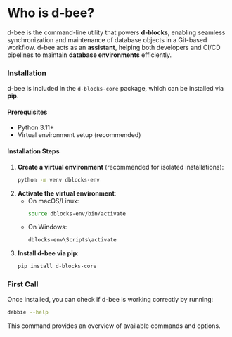 # Who is d-bee?

d-bee is the command-line utility that powers **d-blocks**, enabling seamless synchronization and maintenance of database objects in a Git-based workflow. d-bee acts as an **assistant**, helping both developers and CI/CD pipelines to maintain **database environments** efficiently.

### **Installation**
d-bee is included in the `d-blocks-core` package, which can be installed via **pip**.

#### **Prerequisites**
- Python 3.11+
- Virtual environment setup (recommended)

#### **Installation Steps**
1. **Create a virtual environment** (recommended for isolated installations):
   ```bash
   python -m venv dblocks-env
   ```
2. **Activate the virtual environment**:
   - On macOS/Linux:
     ```bash
     source dblocks-env/bin/activate
     ```
   - On Windows:
     ```bash
     dblocks-env\Scripts\activate
     ```
3. **Install d-bee via pip**:
   ```bash
   pip install d-blocks-core
   ```

### **First Call**
Once installed, you can check if d-bee is working correctly by running:
```bash
debbie --help
```
This command provides an overview of available commands and options.